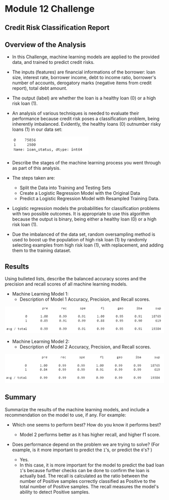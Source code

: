 # Module 12 Challenge

## Credit Risk Classification Report

## Overview of the Analysis

- In this Challenge, machine learning models are applied to the provided data, and trained to predict credit risks.
- The inputs (features) are financial informations of the borrower: loan size, interest rate, borrower income, debt to income ratio, borrower's number of accounts, derogatory marks (negative items from credit report), total debt amount.
- The output (label) are whether the loan is a healthy loan (0) or a high risk loan (1).
- An analysis of various techniques is needed to evaluate their performance because credit risk poses a classification problem, being inherently imbalanced. Evidently, the healthy loans (0) outnumber risky loans (1) in our data set:

  ![image](./Resources/01.PNG)

- Describe the stages of the machine learning process you went through as part of this analysis.
- The steps taken are:

  - Split the Data into Training and Testing Sets
  - Create a Logistic Regression Model with the Original Data
  - Predict a Logistic Regression Model with Resampled Training Data.

- Logistic regression models the probabilities for classification problems with two possible outcomes. It is appropriate to use this algorithm because the output is binary, being either a healthy loan (0) or a high risk loan (1).
- Due the imbalanced of the data set, random oversampling method is used to boost up the population of high risk loan (1) by randomly selecting examples from high risk loan (1), with replacement, and adding them to the training dataset.

## Results

Using bulleted lists, describe the balanced accuracy scores and the precision and recall scores of all machine learning models.

- Machine Learning Model 1:
  - Description of Model 1 Accuracy, Precision, and Recall scores.

![model_1](./Resources/model%201.PNG)

- Machine Learning Model 2:
  - Description of Model 2 Accuracy, Precision, and Recall scores.

![model_2](./Resources/model%202.PNG)

## Summary

Summarize the results of the machine learning models, and include a recommendation on the model to use, if any. For example:

- Which one seems to perform best? How do you know it performs best?

  - Model 2 performs better as it has higher recall, and higher f1 score.

- Does performance depend on the problem we are trying to solve? (For example, is it more important to predict the `1`'s, or predict the `0`'s? )
  - Yes.
  - In this case, it is more important for the model to predict the bad loan `1`'s because further checks can be done to confirm the loan is actually bad. The recall is calculated as the ratio between the number of Positive samples correctly classified as Positive to the total number of Positive samples. The recall measures the model's ability to detect Positive samples.
